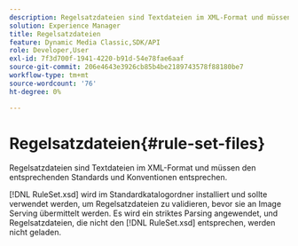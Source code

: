 ```yaml
---
description: Regelsatzdateien sind Textdateien im XML-Format und müssen den entsprechenden Standards und Konventionen entsprechen.
solution: Experience Manager
title: Regelsatzdateien
feature: Dynamic Media Classic,SDK/API
role: Developer,User
exl-id: 7f3d700f-1941-4220-b91d-54e78fae6aaf
source-git-commit: 206e4643e3926cb85b4be2189743578f88180be7
workflow-type: tm+mt
source-wordcount: '76'
ht-degree: 0%

---
```


# Regelsatzdateien{#rule-set-files}

Regelsatzdateien sind Textdateien im XML-Format und müssen den entsprechenden Standards und Konventionen entsprechen.

[!DNL RuleSet.xsd] wird im Standardkatalogordner installiert und sollte verwendet werden, um Regelsatzdateien zu validieren, bevor sie an Image Serving übermittelt werden. Es wird ein striktes Parsing angewendet, und Regelsatzdateien, die nicht den [!DNL RuleSet.xsd] entsprechen, werden nicht geladen.

